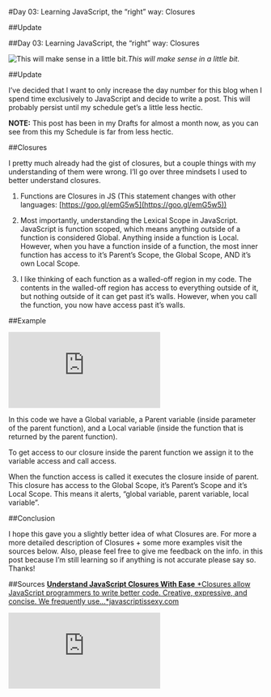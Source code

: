 
#Day 03: Learning JavaScript, the “right” way: Closures

##Update

##Day 03: Learning JavaScript, the “right” way: Closures

![This will make sense in a little bit.](https://medium2.global.ssl.fastly.net/max/10602/1*0jWWc5bh0hbMEbzQOIC_dg.jpeg)*This will make sense in a little bit.*

##Update

I’ve decided that I want to only increase the day number for this blog when I spend time exclusively to JavaScript and decide to write a post. This will probably persist until my schedule get’s a little less hectic.

**NOTE:** This post has been in my Drafts for almost a month now, as you can see from this my Schedule is far from less hectic.

##Closures

I pretty much already had the gist of closures, but a couple things with my understanding of them were wrong. I’ll go over three mindsets I used to better understand closures.

1. Functions are Closures in JS (This statement changes with other languages: [https://goo.gl/emG5w5](https://goo.gl/emG5w5))

1. Most importantly, understanding the Lexical Scope in JavaScript. JavaScript is function scoped, which means anything outside of a function is considered Global. Anything inside a function is Local. However, when you have a function inside of a function, the most inner function has access to it’s Parent’s Scope, the Global Scope, AND it’s own Local Scope.

1. I like thinking of each function as a walled-off region in my code. The contents in the walled-off region has access to everything outside of it, but nothing outside of it can get past it’s walls. However, when you call the function, you now have access past it’s walls.

##Example

<iframe src="https://medium.com/media/0d95f0479dd28f44cd00ebfd69bdecff" frameborder=0></iframe>

In this code we have a Global variable, a Parent variable (inside parameter of the parent function), and a Local variable (inside the function that is returned by the parent function).

To get access to our closure inside the parent function we assign it to the variable access and call access.

When the function access is called it executes the closure inside of parent. This closure has access to the Global Scope, it’s Parent’s Scope and it’s Local Scope. This means it alerts, “global variable, parent variable, local variable”.

##Conclusion

I hope this gave you a slightly better idea of what Closures are. For more a more detailed description of Closures + some more examples visit the sources below. Also, please feel free to give me feedback on the info. in this post because I’m still learning so if anything is not accurate please say so. Thanks!

##Sources
[**Understand JavaScript Closures With Ease**
*Closures allow JavaScript programmers to write better code. Creative, expressive, and concise. We frequently use…*javascriptissexy.com](http://javascriptissexy.com/understand-javascript-closures-with-ease/)

<iframe src="https://medium.com/media/e70b8acdd143d1b22769398f864e3a3f" frameborder=0></iframe>
